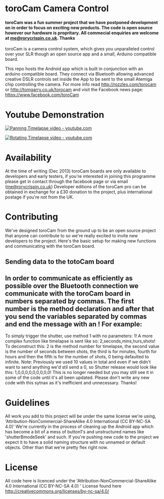 toroCam Camera Control
======================

#### toroCam was a fun summer project that we have postponed development on in order to focus on exciting new products. The code is open source however our hardware is propritary. All commecial enquiries are welcome at me@rorycrispin.co.uk. Thanks


toroCam is a camera control system, which gives you unparalleled control over your SLR though an open source app and a small, Arduino compatible board.

This repo hosts the Android app which is built in conjunction with an arduino compatible board. They connect via Bluetooth allowing advanced creative DSLR controls set inside the App to be sent to the small Atemiga chip controlling the camera. For more info read http://rozzles.com/torocam or http://tomgarry.co.uk/torocam and visit the Facebook news page: https://www.facebook.com/toroCam

Youtube Demonstration
=====================

[![Panning Timelapse video - youtube.com](http://img.youtube.com/vi/JUYL5KmiZXk/0.jpg)](http://www.youtube.com/watch?v=JUYL5KmiZXk)

[![Rotating Timelapse video - youtube.com](http://img.youtube.com/vi/ROEhWiWGz0k/0.jpg)](http://www.youtube.com/watch?v=ROEhWiWGz0k)


Availability
============
At the time of writing (Dec 2013) toroCam boards are only available to developers and early testers, if you're interested in joining this programme please get in contact through the facebook page or via email (me@rorycrispin.co.uk) 
Developer editions of the toroCam pro can be obtained in exchange for a £30 donation to the project, plus international postage if you're not from the UK.  

Contributing
============
We've designed toroCam from the ground up to be an open source project that anyone can contribute to so we're really excited to invite new developers to the project. Here's the basic setup for making new functions and communicating with the toroCam board.


Sending data to the totoCam board
---------------------------------
In order to communicate as efficiently as possible over the Bluetooth connection we communicate with the toroCam board in numbers separated by commas. The first number is the method declaration and after that you send the variables separated by commas and end the message with an ! 
For example: 
------------
To simply trigger the shutter, use method 1 with no parameters: 
	1!
A more complex function like timelapse is sent like so: 
	2,seconds,mins,hurs,shots!
To deconstruct this: 2 is the method number for timelapse, the second value is the number of seconds between shots, the third is for minutes, fourth for hours and then the fifth is for the number of shots, 0 being defaulted to infinite. 
Note: 
Previously we used 10 values in total and even if we didn't want to send anything we'd stil send a 0, so Shutter release would look like this: 
	1,0,0,0,0,0,0,0,0,0! 
This is no longer needed but you may still see it in some of the code until it's all been updated. Please don't write any new code with this sytnax as it's inefficient and unnecessary. Thanks!

Guidelines
==========
All work you add to this project will be under the same license we're using, 'Attribution-NonCommercial-ShareAlike 4.0 International (CC BY-NC-SA 4.0)'
We're currently in the process of cleaning up the Android app which has become a bit of a mess of button1's and unstructured names like 'shutterBmodeSeek' and such. If you're pushing new code to the project we expect it to have a solid naming structure with no unnamed or default objects. Other than that we're pretty flex right now. 

License
=======
All code here is licenced under the 'Attribution-NonCommercial-ShareAlike 4.0 International (CC BY-NC-SA 4.0) ' License found here http://creativecommons.org/licenses/by-nc-sa/4.0/

